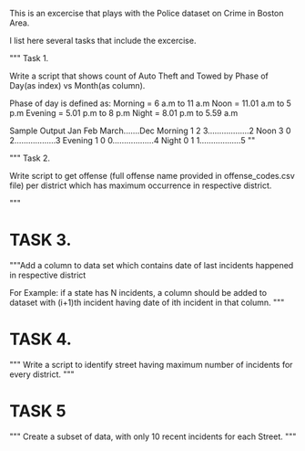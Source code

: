 This is an excercise that plays with the Police dataset on Crime in Boston Area.

I list here several tasks that include the excercise. 


"""
Task 1.

Write a script that shows count of 
Auto Theft and Towed by 
Phase of Day(as index) vs Month(as column). 

Phase of day is defined as: 
    Morning = 6 a.m to 11 a.m
    Noon = 11.01 a.m to 5 p.m
    Evening = 5.01 p.m to 8 p.m
    Night = 8.01 p.m to 5.59 a.m 
    
Sample Output 
Jan Feb March.......Dec 
Morning 1 2 3………………2 
Noon 3 0 2………………3 
Evening 1 0 0………………4 
Night 0 1 1………………5
""

"""
Task 2.

Write script to get offense (full offense name provided in offense_codes.csv file) 
per district which has maximum occurrence in respective district.

"""



#           TASK 3.
"""Add a column to data set which contains date of 
last incidents happened in respective district 

For Example: 
if a state has N incidents, a column should be added to dataset 
with (i+1)th incident 
having date of ith incident in that column.
"""



#           TASK 4.
"""
Write a script to identify street having maximum 
number of incidents for every district.
"""



#           TASK 5
"""
Create a subset of data, with only 10 recent incidents for each Street.
"""



